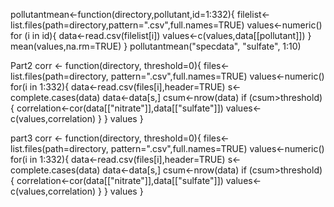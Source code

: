 pollutantmean<-function(directory,pollutant,id=1:332){
filelist<-list.files(path=directory,pattern=".csv",full.names=TRUE)
values<-numeric()
for (i in id){
data<-read.csv(filelist[i])
values<-c(values,data[[pollutant]])
}
mean(values,na.rm=TRUE)
}
pollutantmean("specdata", "sulfate", 1:10)




Part2
corr <- function(directory, threshold=0){
files<-list.files(path=directory, pattern=".csv",full.names=TRUE)
values<-numeric()
for(i in 1:332){
data<-read.csv(files[i],header=TRUE)
s<-complete.cases(data)
data<-data[s,]
csum<-nrow(data)
if (csum>threshold){
correlation<-cor(data[["nitrate"]],data[["sulfate"]])
values<-c(values,correlation)
}
}
values
}

part3
corr <- function(directory, threshold=0){
files<-list.files(path=directory, pattern=".csv",full.names=TRUE)
values<-numeric()
for(i in 1:332){
data<-read.csv(files[i],header=TRUE)
s<-complete.cases(data)
data<-data[s,]
csum<-nrow(data)
if (csum>threshold){
correlation<-cor(data[["nitrate"]],data[["sulfate"]])
values<-c(values,correlation)
}
}
values
}
